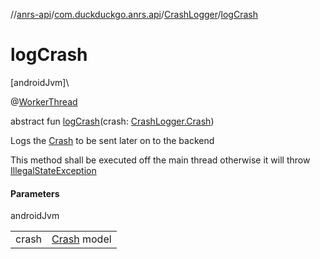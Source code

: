//[anrs-api](../../../index.md)/[com.duckduckgo.anrs.api](../index.md)/[CrashLogger](index.md)/[logCrash](log-crash.md)

# logCrash

[androidJvm]\

@[WorkerThread](https://developer.android.com/reference/kotlin/androidx/annotation/WorkerThread.html)

abstract fun [logCrash](log-crash.md)(crash: [CrashLogger.Crash](-crash/index.md))

Logs the [Crash](-crash/index.md) to be sent later on to the backend

This method shall be executed off the main thread otherwise it will throw [IllegalStateException](https://kotlinlang.org/api/latest/jvm/stdlib/kotlin/-illegal-state-exception/index.html)

#### Parameters

androidJvm

| | |
|---|---|
| crash | [Crash](-crash/index.md) model |
